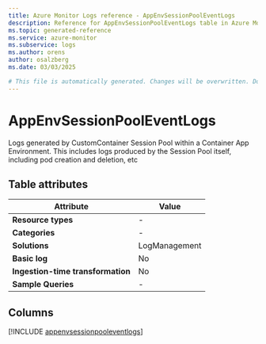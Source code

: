 ```yaml
---
title: Azure Monitor Logs reference - AppEnvSessionPoolEventLogs
description: Reference for AppEnvSessionPoolEventLogs table in Azure Monitor Logs.
ms.topic: generated-reference
ms.service: azure-monitor
ms.subservice: logs
ms.author: orens
author: osalzberg
ms.date: 03/03/2025

# This file is automatically generated. Changes will be overwritten. Do not change this file directly.
---
```


# AppEnvSessionPoolEventLogs

Logs generated by CustomContainer Session Pool within a Container App Environment. This includes logs produced by the Session Pool itself, including pod creation and deletion, etc


## Table attributes

|Attribute|Value|
|---|---|
|**Resource types**|-|
|**Categories**|-|
|**Solutions**| LogManagement|
|**Basic log**|No|
|**Ingestion-time transformation**|No|
|**Sample Queries**|-|



## Columns
  
[!INCLUDE [appenvsessionpooleventlogs](~/reusable-content/ce-skilling/azure/includes/azure-monitor/reference/tables/appenvsessionpooleventlogs-include.md)]
